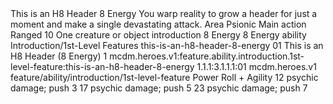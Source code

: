 <ability>
  <name>This is an H8 Header</name>
  <cost>8 Energy</cost>
  <flavor>You warp reality to grow a header for just a moment and make a single devastating attack.</flavor>
  <keywords>
    <keyword>Area</keyword>
    <keyword>Psionic</keyword>
  </keywords>
  <type>Main action</type>
  <distance>Ranged 10</distance>
  <target>One creature or object</target>
  <metadata>
    <class>introduction</class>
    <cost>8 Energy</cost>
    <cost_amount>8</cost_amount>
    <cost_resource>Energy</cost_resource>
    <feature_type>ability</feature_type>
    <file_dpath>Introduction/1st-Level Features</file_dpath>
    <item_id>this-is-an-h8-header-8-energy</item_id>
    <item_index>01</item_index>
    <item_name>This is an H8 Header (8 Energy)</item_name>
    <level>1</level>
    <scc>mcdm.heroes.v1:feature.ability.introduction.1st-level-feature:this-is-an-h8-header-8-energy</scc>
    <scdc>1.1.1:3.1.1.1:01</scdc>
    <source>mcdm.heroes.v1</source>
    <type>feature/ability/introduction/1st-level-feature</type>
  </metadata>
  <effects>
    <effect type="roll">
      <roll>Power Roll + Agility</roll>
      <t1>12 psychic damage; push 3</t1>
      <t2>17 psychic damage; push 5</t2>
      <t3>23 psychic damage; push 7</t3>
    </effect>
  </effects>
</ability>
